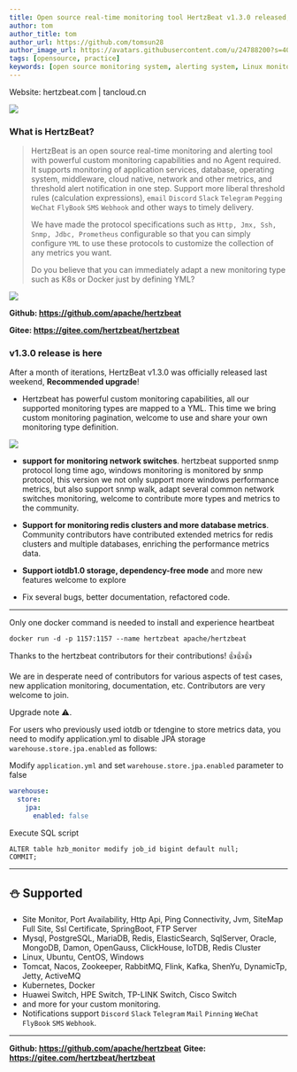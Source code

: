 ```yaml
---
title: Open source real-time monitoring tool HertzBeat v1.3.0 released, online customization is coming
author: tom  
author_title: tom   
author_url: https://github.com/tomsun28  
author_image_url: https://avatars.githubusercontent.com/u/24788200?s=400&v=4  
tags: [opensource, practice]
keywords: [open source monitoring system, alerting system, Linux monitoring]
---
```


Website: hertzbeat.com | tancloud.cn

![](https://p3-juejin.byteimg.com/tos-cn-i-k3u1fbpfcp/a9629ef5bb6e486cacddb899f1495c6e~tplv-k3u1fbpfcp-zoom-1.image)

### What is HertzBeat?

> HertzBeat is an open source real-time monitoring and alerting tool with powerful custom monitoring capabilities and no Agent required.
> It supports monitoring of application services, database, operating system, middleware, cloud native, network and other metrics, and threshold alert notification in one step.
> Support more liberal threshold rules (calculation expressions), `email` `Discord` `Slack` `Telegram` `Pegging` `WeChat` `FlyBook` `SMS` `Webhook` and other ways to timely delivery.
>
> We have made the protocol specifications such as `Http, Jmx, Ssh, Snmp, Jdbc, Prometheus` configurable so that you can simply configure `YML` to use these protocols to customize the collection of any metrics you want.
>
> Do you believe that you can immediately adapt a new monitoring type such as K8s or Docker just by defining YML?

![](https://p3-juejin.byteimg.com/tos-cn-i-k3u1fbpfcp/4236e748f5ac4352b7cf4bb65ccf97aa~tplv-k3u1fbpfcp-zoom-1.image)

**Github: <https://github.com/apache/hertzbeat>**

**Gitee: <https://gitee.com/hertzbeat/hertzbeat>**

### v1.3.0 release is here

After a month of iterations, HertzBeat v1.3.0 was officially released last weekend, **Recommended upgrade**!

- Hertzbeat has powerful custom monitoring capabilities, all our supported monitoring types are mapped to a YML. This time we bring custom monitoring pagination, welcome to use and share your own monitoring type definition.

![](https://p3-juejin.byteimg.com/tos-cn-i-k3u1fbpfcp/b5c9dd3e28c54c72b49a7470012a0c36~tplv-k3u1fbpfcp-zoom-1.image)

- **support for monitoring network switches**.
  hertzbeat supported snmp protocol long time ago, windows monitoring is monitored by snmp protocol, this version we not only support more windows performance metrics, but also support snmp walk, adapt several common network switches monitoring, welcome to contribute more types and metrics to the community.

- **Support for monitoring redis clusters and more database metrics**.
  Community contributors have contributed extended metrics for redis clusters and multiple databases, enriching the performance metrics data.

- **Support iotdb1.0 storage, dependency-free mode**
  and more new features welcome to explore

- Fix several bugs, better documentation, refactored code.

---
Only one docker command is needed to install and experience heartbeat

`docker run -d -p 1157:1157 --name hertzbeat apache/hertzbeat`

Thanks to the hertzbeat contributors for their contributions! 👍👍👍

We are in desperate need of contributors for various aspects of test cases, new application monitoring, documentation, etc. Contributors are very welcome to join.

Upgrade note ⚠️.

For users who previously used iotdb or tdengine to store metrics data, you need to modify application.yml to disable JPA storage `warehouse.store.jpa.enabled` as follows:

Modify `application.yml` and set `warehouse.store.jpa.enabled` parameter to false

```yaml
warehouse:
  store:
    jpa:
      enabled: false
```

Execute SQL script

```text
ALTER table hzb_monitor modify job_id bigint default null;
COMMIT;
```

---

## ⛄ Supported

- Site Monitor, Port Availability, Http Api, Ping Connectivity, Jvm, SiteMap Full Site, Ssl Certificate, SpringBoot, FTP Server
- Mysql, PostgreSQL, MariaDB, Redis, ElasticSearch, SqlServer, Oracle, MongoDB, Damon, OpenGauss, ClickHouse, IoTDB, Redis Cluster
- Linux, Ubuntu, CentOS, Windows
- Tomcat, Nacos, Zookeeper, RabbitMQ, Flink, Kafka, ShenYu, DynamicTp, Jetty, ActiveMQ
- Kubernetes, Docker
- Huawei Switch, HPE Switch, TP-LINK Switch, Cisco Switch
- and more for your custom monitoring.
- Notifications support `Discord` `Slack` `Telegram` `Mail` `Pinning` `WeChat` `FlyBook` `SMS` `Webhook`.

---

**Github: <https://github.com/apache/hertzbeat>**
**Gitee: <https://gitee.com/hertzbeat/hertzbeat>**
